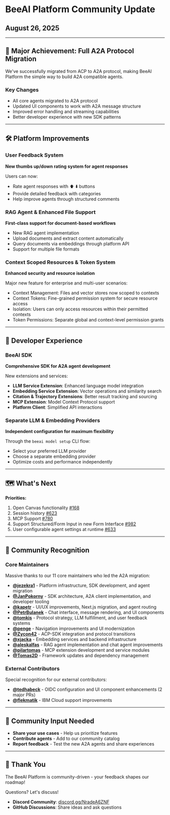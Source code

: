 # BeeAI Platform Community Update

## August 26, 2025

---

## 🚀 Major Achievement: Full A2A Protocol Migration

We've successfully migrated from ACP to A2A protocol, making BeeAI Platform the simple way to build A2A compatible agents.

### Key Changes

- All core agents migrated to A2A protocol
- Updated UI components to work with A2A message structure
- Improved error handling and streaming capabilities
- Better developer experience with new SDK patterns

---

## 🛠️ Platform Improvements

### User Feedback System
**New thumbs up/down rating system for agent responses**

Users can now:
- Rate agent responses with ⬆️ ⬇️ buttons
- Provide detailed feedback with categories
- Help improve agents through structured comments

### RAG Agent & Enhanced File Support
**First-class support for document-based workflows**

- New RAG agent implementation
- Upload documents and extract content automatically
- Query documents via embeddings through platform API
- Support for multiple file formats

### Context Scoped Resources & Token System
**Enhanced security and resource isolation**

Major new feature for enterprise and multi-user scenarios:
- Context Management: Files and vector stores now scoped to contexts
- Context Tokens: Fine-grained permission system for secure resource access
- Isolation: Users can only access resources within their permitted contexts
- Token Permissions: Separate global and context-level permission grants

---

## 🔧 Developer Experience

### BeeAI SDK
**Comprehensive SDK for A2A agent development**

New extensions and services:
- **LLM Service Extension**: Enhanced language model integration
- **Embedding Service Extension**: Vector operations and similarity search
- **Citation & Trajectory Extensions**: Better result tracking and sourcing
- **MCP Extension**: Model Context Protocol support
- **Platform Client**: Simplified API interactions

### Separate LLM & Embedding Providers
**Independent configuration for maximum flexibility**

Through the `beeai model setup` CLI flow:
- Select your preferred LLM provider
- Choose a separate embedding provider
- Optimize costs and performance independently

---

## 🗺️ What's Next

**Priorities:**
1. Open Canvas functionality [#168](https://github.com/i-am-bee/beeai-platform/issues/168)
2. Session history [#623](https://github.com/i-am-bee/beeai-platform/issues/623)
3. MCP Support [#780](https://github.com/i-am-bee/beeai-platform/issues/780)
4. Support Structured/Form Input in new Form Interface [#982](https://github.com/i-am-bee/beeai-platform/issues/982)
5. User configurable agent settings at runtime [#633](https://github.com/i-am-bee/beeai-platform/issues/633)

---

## 🙏 Community Recognition

### Core Maintainers
Massive thanks to our 11 core maintainers who led the A2A migration:
- **[@jezekra1](https://github.com/jezekra1)** - Platform infrastructure, SDK development, and agent migration
- **[@JanPokorny](https://github.com/JanPokorny)** - SDK architecture, A2A client implementation, and developer tooling
- **[@kapetr](https://github.com/kapetr)** - UI/UX improvements, Next.js migration, and agent routing
- **[@PetrBulanek](https://github.com/PetrBulanek)** - Chat interface, message rendering, and UI components
- **[@tomkis](https://github.com/tomkis)** - Protocol strategy, LLM fulfillment, and user feedback systems
- **[@penge](https://github.com/penge)** - Navigation improvements and UI modernization
- **[@Zycon42](https://github.com/Zycon42)** - ACP-SDK integration and protocol transitions
- **[@xjacka](https://github.com/xjacka)** - Embedding services and backend infrastructure
- **[@aleskalfas](https://github.com/aleskalfas)** - RAG agent implementation and chat agent improvements
- **[@pilartomas](https://github.com/pilartomas)** - MCP extension development and service modules
- **[@Tomas2D](https://github.com/Tomas2D)** - Framework updates and dependency management

### External Contributors
Special recognition for our external contributors:
- **[@tedhabeck](https://github.com/tedhabeck)** - OIDC configuration and UI component enhancements (2 major PRs)
- **[@flekmatik](https://github.com/flekmatik)** - IBM Cloud support improvements

---

## 💬 Community Input Needed

- **Share your use cases** - Help us prioritize features
- **Contribute agents** - Add to our community catalog
- **Report feedback** - Test the new A2A agents and share experiences

---

## 🙏 Thank You

The BeeAI Platform is community-driven - your feedback shapes our roadmap!

Questions? Let's discuss!
- **Discord Community**: [discord.gg/NradeA6ZNF](https://discord.gg/NradeA6ZNF)
- **GitHub Discussions**: Share ideas and ask questions
